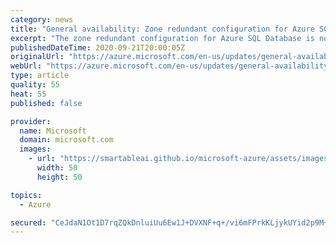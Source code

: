 ```yaml
---
category: news
title: "General availability: Zone redundant configuration for Azure SQL Database in additional regions"
excerpt: "The zone redundant configuration for Azure SQL Database is now generally available in these additional regions: Canada Central, West US 2, and North Europe."
publishedDateTime: 2020-09-21T20:00:05Z
originalUrl: "https://azure.microsoft.com/en-us/updates/general-availability-zone-redundant-configuration-for-azure-sql-database-in-additional-regions/"
webUrl: "https://azure.microsoft.com/en-us/updates/general-availability-zone-redundant-configuration-for-azure-sql-database-in-additional-regions/"
type: article
quality: 55
heat: 55
published: false

provider:
  name: Microsoft
  domain: microsoft.com
  images:
    - url: "https://smartableai.github.io/microsoft-azure/assets/images/organizations/microsoft.com-50x50.jpg"
      width: 50
      height: 50

topics:
  - Azure

secured: "CeJdaN1Ot1D7rqZQkDnluiUu6Ew1J+DVXNF+q+/vi6mFPrkKLjykUYid2p9M+yKpPwR79nYcqcUxozvR/3dfSswjmbAvimAky27yGQpwAg62wqbxPvP9t3agqlIa+5vx6kVZWMcEGj/3l3imdb9cddXKoUxlqWaA6j0fu39Gv0uXOedfa6bQO3kLTQnmopkfh6s8EByNiQ/OE2J0ue318Z4Q7sP8kc4LdiBeCW4cTUnGz1dEpt8eOe/k3eXyKCBifXsyqqtT4OMNCY/NJX750Svv8at26c70AFIgY9sGFN5O1VyNHRrPnFg7PThVKOYv+CroXP3t5JJT/ewrJ4A8ToR+DOUgCNmop9P4p8mMTaQ=;tbcmPDFTLUUrv6kys13zPw=="
---
```



